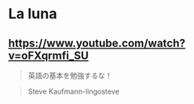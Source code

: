 # La luna

## https://www.youtube.com/watch?v=oFXqrmfi_SU

> 英語の基本を勉強するな！

> Steve Kaufmann-lingosteve
